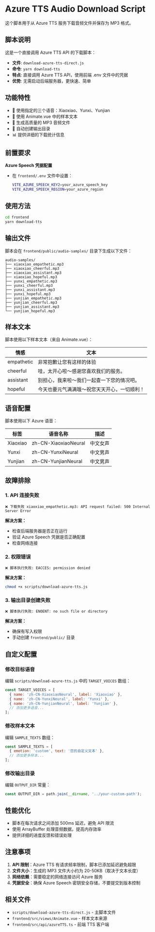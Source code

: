 # Azure TTS Audio Download Script

这个脚本用于从 Azure TTS 服务下载音频文件并保存为 MP3 格式。

## 脚本说明

这是一个直接调用 Azure TTS API 的下载脚本：

- **文件**: `download-azure-tts-direct.js`
- **命令**: `yarn download-tts`
- **特点**: 直接调用 Azure TTS API，使用前端 .env 文件中的凭据
- **优势**: 无需启动后端服务器，更快速、简单

## 功能特性

- 🎤 使用指定的三个语音：Xiaoxiao、Yunxi、Yunjian
- 📝 使用 Animate.vue 中的样本文本
- 🎵 生成高质量的 MP3 音频文件
- 📂 自动创建输出目录
- 📊 提供详细的下载统计信息

## 前置要求

**Azure Speech 凭据配置**

- 在 `frontend/.env` 文件中设置：
  ```bash
  VITE_AZURE_SPEECH_KEY2=your_azure_speech_key
  VITE_AZURE_SPEECH_REGION=your_azure_region
  ```

## 使用方法

```bash
cd frontend
yarn download-tts
```

## 输出文件

脚本会在 `frontend/public/audio-samples/` 目录下生成以下文件：

```
audio-samples/
├── xiaoxiao_empathetic.mp3
├── xiaoxiao_cheerful.mp3
├── xiaoxiao_assistant.mp3
├── xiaoxiao_hopeful.mp3
├── yunxi_empathetic.mp3
├── yunxi_cheerful.mp3
├── yunxi_assistant.mp3
├── yunxi_hopeful.mp3
├── yunjian_empathetic.mp3
├── yunjian_cheerful.mp3
├── yunjian_assistant.mp3
└── yunjian_hopeful.mp3
```

## 样本文本

脚本使用以下样本文本（来自 Animate.vue）：

| 情感       | 文本                                         |
| ---------- | -------------------------------------------- |
| empathetic | 非常抱歉让您有这样的体验                     |
| cheerful   | 哇，太开心啦～感谢您喜欢我们的服务。         |
| assistant  | 别担心，我来啦～我们一起查一下您的情况吧。   |
| hopeful    | 今天也要元气满满哦～祝您天天开心，一切顺利！ |

## 语音配置

脚本使用以下 Azure 语音：

| 标签     | 语音名称             | 描述     |
| -------- | -------------------- | -------- |
| Xiaoxiao | zh-CN-XiaoxiaoNeural | 中文女声 |
| Yunxi    | zh-CN-YunxiNeural    | 中文男声 |
| Yunjian  | zh-CN-YunjianNeural  | 中文男声 |

## 故障排除

### 1. API 连接失败

```
❌ 下载失败 xiaoxiao_empathetic.mp3: API request failed: 500 Internal Server Error
```

**解决方案：**

- 检查后端服务器是否正在运行
- 验证 Azure Speech 凭据是否正确配置
- 检查网络连接

### 2. 权限错误

```
❌ 脚本执行失败: EACCES: permission denied
```

**解决方案：**

```bash
chmod +x scripts/download-azure-tts.js
```

### 3. 输出目录创建失败

```
❌ 脚本执行失败: ENOENT: no such file or directory
```

**解决方案：**

- 确保有写入权限
- 手动创建 `frontend/public/` 目录

## 自定义配置

### 修改目标语音

编辑 `scripts/download-azure-tts.js` 中的 `TARGET_VOICES` 数组：

```javascript
const TARGET_VOICES = [
  { name: 'zh-CN-XiaoxiaoNeural', label: 'Xiaoxiao' },
  { name: 'zh-CN-YunxiNeural', label: 'Yunxi' },
  { name: 'zh-CN-YunjianNeural', label: 'Yunjian' },
  // 添加更多语音...
];
```

### 修改样本文本

编辑 `SAMPLE_TEXTS` 数组：

```javascript
const SAMPLE_TEXTS = [
  { emotion: 'custom', text: '您的自定义文本' },
  // 添加更多样本...
];
```

### 修改输出目录

编辑 `OUTPUT_DIR` 常量：

```javascript
const OUTPUT_DIR = path.join(__dirname, '../your-custom-path');
```

## 性能优化

- 脚本在每次请求之间添加 500ms 延迟，避免 API 限流
- 使用 ArrayBuffer 处理音频数据，提高内存效率
- 提供详细的进度反馈和错误处理

## 注意事项

1. **API 限制**：Azure TTS 有请求频率限制，脚本已添加延迟避免超限
2. **文件大小**：生成的 MP3 文件大小约为 20-50KB（取决于文本长度）
3. **网络依赖**：需要稳定的网络连接访问 Azure 服务
4. **凭据安全**：确保 Azure Speech 密钥安全存储，不要提交到版本控制

## 相关文件

- `scripts/download-azure-tts-direct.js` - 主脚本文件
- `frontend/src/views/Animate.vue` - 样本文本来源
- `frontend/src/api/azureTTS.ts` - 前端 TTS 客户端
